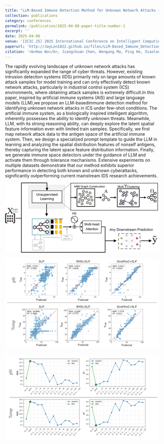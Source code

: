 ```yaml
---
title: "LLM-Based Immune Detection Method for Unknown Network Attacks in ICS Under Few-Shot Conditions"
collection: publications
category: conferences
permalink: /publication/2025-04-08-paper-title-number-1
excerpt: ''
date: 2025-04-08
venue: '[ICIC 25] 2025 International Conference on Intelligent Computing'
paperurl: 'http://JayLon1022.github.io/files/LLM-Based_Immune_Detection_Method_for_Unknown_Network_Attacks_in_ICS_Under_Few-Shot_Conditions.pdf'
citation: '<b>Hao Wu</b>, Jiangchuan Chen, Wengang Ma, Ping He, Xiaolong Lan, Tao Li and Junjiang He. &quot;LLM-Based Immune Detection Method for Unknown Network Attacks in ICS Under Few-Shot Conditions.&quot; <i>2025 International Conference on Intelligent Computing (ICIC 2025)</i>. '
---
```

The rapidly evolving landscape of unknown network attacks has significantly expanded the range of cyber threats. However, existing intrusion detection systems (IDS) primarily rely on large amounts of known attack samples for model training and can only effectively detect known network attacks, particularly in industrial control system (ICS) environments, where obtaining attack samples is extremely difficult.In this paper, inspired by artificial immune systems (AIS) and large language models (LLM),we propose an LLM-basedimmune detection method for identifying unknown network attacks in ICS under few-shot conditions. The artificial immune system, as a biologically inspired intelligent algorithm, inherently possesses the ability to identify unknown threats. Meanwhile, LLM, with its strong reasoning ability, can deeply explore the latent spatial feature information even with limited train samples. Specifically, we first map network attack data to the antigen space of the artificial immune system. Then, we design a specialized prompt template to guide the LLM in learning and analyzing the spatial distribution features of nonself antigens, thereby capturing the latent space feature distribution information. Finally, we generate immune space detectors under the guidance of LLM and activate them through tolerance mechanisms. Extensive experiments on multiple datasets demonstrate that our method exhibits superior performance in detecting both known and unknown cyberattacks, significantly outperforming current mainstream IDS research achievements.

![Figure 1: GraMixC model architecture](../images/publications/GraMixC/framework.png)

![Figure 2: Regression performance for DSNI prediction task](../images/publications/GraMixC/dsmz_regression.png)

![Figure 3: Ablation study results on DSNI prediction task](../images/publications/GraMixC/dsmz_ablation.png)
